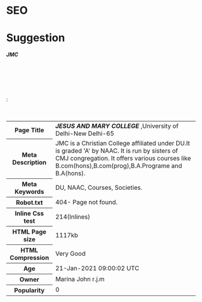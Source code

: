 # SEO
<html>
<body>
<h1>Suggestion</h1>
<table>
<b><i>JMC</i></b>
<tr>
<th><b>Page Title</b></th>
<td><b><i>JESUS AND MARY COLLEGE</i></b> ,University of Delhi-New Delhi-65</td><br>
</tr>
<tr>
<th><b>Meta Description</b></th> 
<td>JMC is a Christian College affiliated under DU.It is graded 'A' by NAAC. It is run by sisters of CMJ congregation. It offers various courses like B.com(hons),B.com(prog),B.A.Programe and B.A(hons).</td><br>
</tr>
<tr>
<th><b>Meta Keywords</b></th> 
<td> DU, NAAC, Courses, Societies.</td><br>
</tr>
<tr>
<th><b>Robot.txt</b></th> 
<td> 404- Page not found.</td><br>
</tr>
<tr>
<th><b>Inline Css test</b></th> 
<td>214(Inlines)</td><br>
</tr>
<tr>
<th><b>HTML Page size</b></th> 
<td> 1117kb</td><br>
</tr>
<tr><th><b>HTML Compression</b></th> 
<td> Very Good</td><br>
</tr>
<tr>
<th><b>Age</b></th> :<td>21-Jan-2021 09:00:02 UTC</td><br>
</tr>
<tr>
<th><b>Owner</b></th><td>Marina John r.j.m</td><br>
</tr>
<tr>
<th><b>Popularity</b></th>
<td>0</td><br>
</tr>
</table>
</body>
</html>
